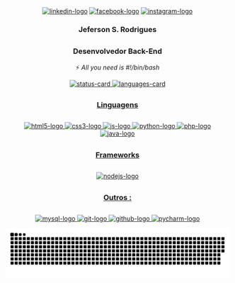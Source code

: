 <div align="center"><!--Redes Sociais-->
  <a href="https://www.linkedin.com/in/jeferson-sr/" target="_blank"><img alt="linkedin-logo" src="https://img.shields.io/badge/linkedin-%230077B5.svg?style=for-the-badge&logo=linkedin&logoColor=white"></a>
  <a href="https://www.facebook.com/profile.php?id=100008085399946" target="_blank"><img alt="facebook-logo" src="https://img.shields.io/badge/Facebook-%231877F2.svg?style=for-the-badge&logo=Facebook&logoColor=white"></a>
  <a href="https://www.instagram.com/jeferson_srd/" target="_blank"><img alt="instagram-logo" src="https://img.shields.io/badge/Instagram-%23E4405F.svg?style=for-the-badge&logo=Instagram&logoColor=white"></a>
</div>
  
<div align="center"> <!-- Title -->
  
  ### Jeferson S. Rodrigues ###
  
  ##
  
  ### Desenvolvedor Back-End ###

</div>
<div align="center"><!-- phrase -->

   ⚡ _All you need is #!/bin/bash_

</div>

<div align="center"> <!-- Status -->
  <a href="https://github.com/Jeferson-SR">
    <img height="140em" width="400px" alt="status-card" src="https://github-readme-stats.vercel.app/api?username=Jeferson-SR&show_icons=true&theme=dracula&hide=prs,contribs,issues">
    <img height="140em" width="370px" alt="languages-card" src="https://github-readme-stats.vercel.app/api/top-langs/?username=Jeferson-SR&layout=compact&langs_count=10&theme=dracula">
</div>
  
  ##
  
  <div align="center">
    
  ### Linguagens ###
    
  </div>
  
  ##
  
<div align="center"> <!--Lang icons-->
   <img height="50em" alt="html5-logo" src="https://cdn.jsdelivr.net/gh/devicons/devicon/icons/html5/html5-plain-wordmark.svg" />
   <img height="50em" alt="css3-logo" src="https://cdn.jsdelivr.net/gh/devicons/devicon/icons/css3/css3-plain-wordmark.svg" />
   <img height="50em" alt="js-logo" src="https://cdn.jsdelivr.net/gh/devicons/devicon/icons/javascript/javascript-original.svg" />
   <img height="50em" alt="python-logo" src="https://cdn.jsdelivr.net/gh/devicons/devicon/icons/python/python-original-wordmark.svg" />
   <img height="50em" alt="php-logo" src="https://cdn.jsdelivr.net/gh/devicons/devicon/icons/php/php-original.svg" />
   <img height="50em" alt="java-logo" src="https://cdn.jsdelivr.net/gh/devicons/devicon/icons/java/java-original-wordmark.svg" />
</div>

##
  
  <div align="center">
    
  ### Frameworks ###
    
  </div>
  
  ##
  
  <div align="center">
     <img height="50em" alt="nodejs-logo" src="https://cdn.jsdelivr.net/gh/devicons/devicon/icons/nodejs/nodejs-original-wordmark.svg" />
  </div>
  
  ##
  
  <div align="center">
    
  ### Outros : ###
    
  </div>
  
  ##
  
  <div align="center">
     <img height="50em" alt="mysql-logo" src="https://cdn.jsdelivr.net/gh/devicons/devicon/icons/mysql/mysql-original-wordmark.svg" />
     <img height="50em" alt="git-logo" src="https://cdn.jsdelivr.net/gh/devicons/devicon/icons/git/git-original-wordmark.svg" />
     <img height="50em" alt="github-logo" src="https://cdn.jsdelivr.net/gh/devicons/devicon/icons/github/github-original.svg" />
     <img height="50em" alt="pycharm-logo" src="https://cdn.jsdelivr.net/gh/devicons/devicon/icons/pycharm/pycharm-original-wordmark.svg" />
  </div>
  
![snake gif](https://github.com/Jeferson-SR/Jeferson-SR/blob/output/github-contribution-grid-snake.svg)

  
  
  
